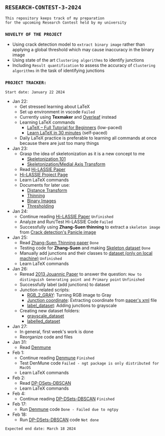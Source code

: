 ## `RESEARCH-CONTEST-3-2024`

```
This repository keeps track of my preparation 
for the upcoming Research Contest held by my university
```

### `NOVELTY OF THE PROJECT`

- Using crack detection model to `extract binary image` rather than applying a global threshold which may cause inaccuracy in the binary image
- Using state of the art `Clustering algorithms` to identify junctions
- Including `Result quantification` to assess the accuracy of `Clustering algorithms` in the task of identifying junctions

### `PROJECT TRACKER:`

`Start date: January 22 2024`

- Jan 22: 
  - Get stressed learning about LaTeX
  - Set up environment in vscode `Failed`
  - Currently using **Texmaker** and [Overleaf](https://www.overleaf.com/project) instead
  - Learning LaTeX commands
    - [LaTeX – Full Tutorial for Beginners](https://www.youtube.com/watch?v=ydOTMQC7np0&ab_channel=freeCodeCamp.org) (low-paced)
    - [Learn LaTeX in 30 minutes](https://www.overleaf.com/learn/latex/Learn_LaTeX_in_30_minutes) (self-paced)
  - Daily LaTeX practice is preferable to learning all commands at once because there are just too many things
- Jan 23:
  - Grasp the idea of skeletonization as it is a new concept to me
    - [Skeletonization 101](<paper/papers to research/skeletonization_101.md>)
    - [Skeletonization/Medial Axis Transform](https://homepages.inf.ed.ac.uk/rbf/HIPR2/skeleton.htm#:~:text=Brief%20Description,of%20the%20original%20foreground%20pixels.)
  - Read [Hi-LASSIE Paper](<paper/papers to research/Yao_Hi-LASSIE_High-Fidelity_Articulated_Shape_and_Skeleton_Discovery_From_Sparse_Image_CVPR_2023_paper.pdf>)
  - [Hi-LASSIE Project Page](https://chhankyao.github.io/hi-lassie/)
  - Learn LaTeX commands
  - Documents for later use:
    - [Distance Transform](https://homepages.inf.ed.ac.uk/rbf/HIPR2/distance.htm)
    - [Thinning](https://homepages.inf.ed.ac.uk/rbf/HIPR2/thin.htm)
    - [Binary Images](https://homepages.inf.ed.ac.uk/rbf/HIPR2/binimage.htm)
    - [Thresholding](https://homepages.inf.ed.ac.uk/rbf/HIPR2/threshld.htm)
- Jan 24:
  - Continue reading [Hi-LASSIE Paper](<paper/papers to research/Yao_Hi-LASSIE_High-Fidelity_Articulated_Shape_and_Skeleton_Discovery_From_Sparse_Image_CVPR_2023_paper.pdf>) `Unfinished`
  - Analyze and Run/Test Hi-LASSIE Code `Failed`
  - Successfully using **Zhang-Suen thinning** to extract a `skeleton image` from [Crack detection's Panicle image](test_binary_img.png)
- Jan 25:
  - Read [Zhang-Suen Thinning paper](<paper/papers to research/A Fast Parallel Algorithm for Thinning Digital Patterns.pdf>) `Done`
  - Testing code for **Zhang-Suen** and making [Skeleton dataset](skeleton_dataset) `Done`
  - Manually add junctions and their classes to [dataset (only on local machine)](<paper/target paper/T2-PLT9-1C8-1 (Dataset)>) `Unfinished`
  - Learn LaTeX commands
- Jan 26:
  - Reread [2013 Jouannic Paper](<paper/target paper/1471-2229-13-122 (2013_paper_Stefan Jouannic).pdf>) to answer the question: `How to distinguish Generating point and Primary point` `Unfinished`
  - Successfully label (add junctions) to dataset
  - Junction-related scripts:
    - [RGB_2_GRAY](rgb_2_gray.py): Turning RGB image to Gray
    - [Junction coordinate](vertices_coordinates.py): Extracting coordinate from [paper's xml](Jouannic_xml) file
    - [label_dataset](label_dataset.py): Adding junctions to grayscale
  - Creating new dataset folders:
    - [grayscale_dataset](grayscale_dataset)
    - [labelled_dataset](labelled_dataset)
- Jan 27:
  - In general, first week's work is done
  - Reorganize code and files
- Jan 31:
  - Read [Denmune](<paper/papers to research/2021_DenMune Density peak based clustering using mutual nearest neighbors.pdf>)
- Feb 1:
  - Continue reading [Denmune](<paper/papers to research/2021_DenMune Density peak based clustering using mutual nearest neighbors.pdf>) `Finished`
  - Test DenMune code `Failed - ngt package is only distributed for MacOS`
  - Learn LaTeX commands
- Feb 2:
  - Read [DP-DSets-DBSCAN](<paper/papers to research/2023_Towards Parameter-free Clustering for Real-world Data.pdf>)
  - Learn LaTeX commands
- Feb 4:
  - Continue reading [DP-DSets-DBSCAN](<paper/papers to research/2023_Towards Parameter-free Clustering for Real-world Data.pdf>) `Finished`
- Feb 17:
  - Run [Denmune](<paper/papers to research/2021_DenMune Density peak based clustering using mutual nearest neighbors.pdf>) code `Done - Failed due to ngtpy`
- Feb 18:
  - Run [DP-DSets-DBSCAN](<paper/papers to research/2023_Towards Parameter-free Clustering for Real-world Data.pdf>) code `Not done`

`Expected end date: March 18 2024`